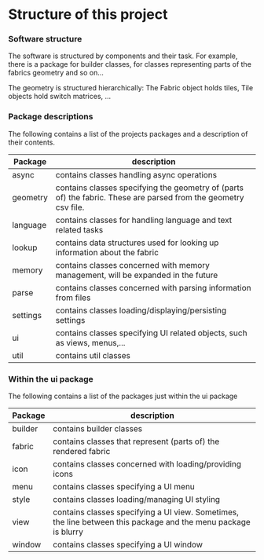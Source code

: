 # Structure of this project

### Software structure
The software is structured by components and their task.
For example, there is a package for builder classes,
for classes representing parts of the fabrics geometry
and so on...

The geometry is structured hierarchically: 
The Fabric object holds tiles, Tile objects hold switch 
matrices, ...

### Package descriptions
The following contains a list of the projects packages 
and a description of their contents.

| Package  | description                                                                                                     |
|----------|-----------------------------------------------------------------------------------------------------------------|
| async    | contains classes handling async operations                                                                      |
| geometry | contains classes specifying the geometry of (parts of) the fabric. These are parsed from the geometry csv file. |
| language | contains classes for handling language and text related tasks                                                   |
| lookup   | contains data structures used for looking up information about the fabric                                       |
| memory   | contains classes concerned with memory management, will be expanded in the future                               |
| parse    | contains classes concerned with parsing information from files                                                  |
| settings | contains classes loading/displaying/persisting settings                                                         |
| ui       | contains classes specifying UI related objects, such as views, menus,...                                        |
| util     | contains util classes                                                                                           |


### Within the ui package
The following contains a list of the packages just within the ui package

| Package | description                                                                                                    |
|---------|----------------------------------------------------------------------------------------------------------------|
| builder | contains builder classes                                                                                       |
| fabric  | contains classes that represent (parts of) the rendered fabric                                                 |
| icon    | contains classes concerned with loading/providing icons                                                        |
| menu    | contains classes specifying a UI menu                                                                          |
| style   | contains classes loading/managing UI styling                                                                   |
| view    | contains classes specifying a UI view. Sometimes, the line between this package and the menu package is blurry |
| window  | contains classes specifying a UI window                                                                        |


